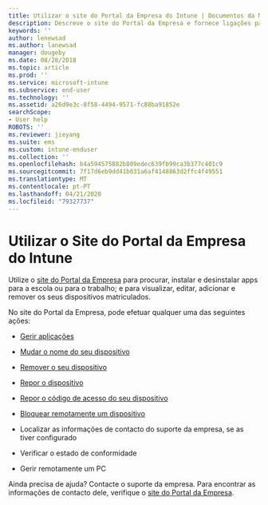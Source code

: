 ```yaml
---
title: Utilizar o site do Portal da Empresa do Intune | Documentos da Microsoft
description: Descreve o site do Portal da Empresa e fornece ligações para passos de tarefas que os utilizadores finais podem fazer no site
keywords: ''
author: lenewsad
ms.author: lanewsad
manager: dougeby
ms.date: 08/28/2018
ms.topic: article
ms.prod: ''
ms.service: microsoft-intune
ms.subservice: end-user
ms.technology: ''
ms.assetid: a26d9e3c-8f58-4494-9571-fc88ba91852e
searchScope:
- User help
ROBOTS: ''
ms.reviewer: jieyang
ms.suite: ems
ms.custom: intune-enduser
ms.collection: ''
ms.openlocfilehash: b4a594575882b809edec639fb99ca3b377c401c9
ms.sourcegitcommit: 7f17d6eb9dd41b031a6af4148863d2ffc4f49551
ms.translationtype: MT
ms.contentlocale: pt-PT
ms.lasthandoff: 04/21/2020
ms.locfileid: "79327737"
---
```

# <a name="using-the-intune-company-portal-website"></a>Utilizar o Site do Portal da Empresa do Intune
Utilize o [site do Portal da Empresa](https://portal.manage.microsoft.com) para procurar, instalar e desinstalar apps para a escola ou para o trabalho; e para visualizar, editar, adicionar e remover os seus dispositivos matriculados.  

No site do Portal da Empresa, pode efetuar qualquer uma das seguintes ações:

- [Gerir aplicações](manage-apps-cpweb.md)  

- [Mudar o nome do seu dispositivo](rename-your-device-cpwebsite.md)

- [Remover o seu dispositivo](remove-your-device-cpwebsite.md)

- [Repor o dispositivo](reset-erase-your-device-cpwebsite.md)

- [Repor o código de acesso do seu dispositivo](reset-your-passcode-cpwebsite.md)

- [Bloquear remotamente um dispositivo](remote-lock-your-device-cpwebsite.md)

- Localizar as informações de contacto do suporte da empresa, se as tiver configurado

- Verificar o estado de conformidade

- Gerir remotamente um PC

Ainda precisa de ajuda? Contacte o suporte da empresa. Para encontrar as informações de contacto dele, verifique o [site do Portal da Empresa](https://go.microsoft.com/fwlink/?linkid=2010980).
